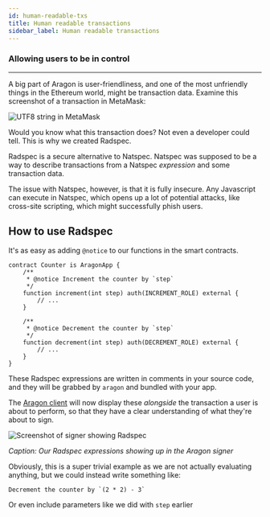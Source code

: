 ```yaml
---
id: human-readable-txs
title: Human readable transactions
sidebar_label: Human readable transactions
---
```


### Allowing users to be in control
---

A big part of Aragon is user-friendliness, and one of the most unfriendly things in the Ethereum world, might be transaction data. Examine this screenshot of a transaction in MetaMask:

![UTF8 string in MetaMask](/docs/assets/metamask.png)

Would you know what this transaction does? Not even a developer could tell. This is why we created Radspec.

Radspec is a secure alternative to Natspec. Natspec was supposed to be a way to describe transactions from a Natspec *expression* and some transaction data.

The issue with Natspec, however, is that it is fully insecure. Any Javascript can execute in Natspec, which opens up a lot of potential attacks, like cross-site scripting, which might successfully phish users.

## How to use Radspec

It's as easy as adding `@notice` to our functions in the smart contracts. 

```solidity
contract Counter is AragonApp {    
    /**
     * @notice Increment the counter by `step`
     */
    function increment(int step) auth(INCREMENT_ROLE) external {
        // ...
    }

    /**
     * @notice Decrement the counter by `step`
     */
    function decrement(int step) auth(DECREMENT_ROLE) external {
        // ...
    }
}
```

These Radspec expressions are written in comments in your source code, and they will be grabbed by `aragon` and bundled with your app.

The [Aragon client](client.md) will now display these *alongside* the transaction a user is about to perform, so that they have a clear understanding of what they're about to sign.

![Screenshot of signer showing Radspec](/docs/assets/radspec.png)

*Caption: Our Radspec expressions showing up in the Aragon signer*

Obviously, this is a super trivial example as we are not actually evaluating anything, but we could instead write something like:

```
Decrement the counter by `(2 * 2) - 3`
```

Or even include parameters like we did with `step` earlier

